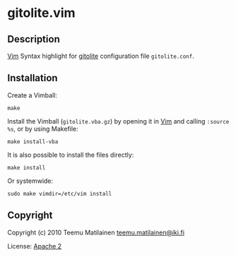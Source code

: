 gitolite.vim
============

Description
-----------

[Vim][] Syntax highlight for [gitolite][] configuration file `gitolite.conf`.

Installation
------------

Create a Vimball:

	make

Install the Vimball (`gitolite.vba.gz`) by opening it in [Vim][] and calling
`:source %s`, or by using Makefile:

	make install-vba

It is also possible to install the files directly:

	make install

Or systemwide:

	sudo make vimdir=/etc/vim install

Copyright
---------

Copyright (c) 2010 Teemu Matilainen <teemu.matilainen@iki.fi>

License: [Apache 2](http://www.apache.org/licenses/LICENSE-2.0)

[Vim]: http://www.vim.org/
[gitolite]: http://github.com/sitaramc/gitolite
